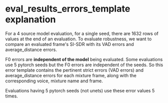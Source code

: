 # eval_results_errors_template explanation

For a 4 source model evaluation, for a single seed, there are 1632 rows of values at the end of an evaluation.
To evaluate robustness, we want to compare an evaluated frame's SI-SDR with its VAD errors and average_distance errors.

F0 errors are **independent of the model** being evaluated. Some evaluations use 5 pytorch seeds but the F0 errors are independent of the seeds.
So this error template contains the pertinent strict errors (VAD errors) and average_distance errors for each mixture frame, along with the corresponding voice, mixture name and frame.

Evaluations having 5 pytorch seeds (not unets) use these error values 5 times.
